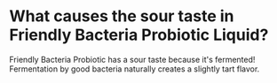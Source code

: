 # What causes the sour taste in Friendly Bacteria Probiotic Liquid?

Friendly Bacteria Probiotic has a sour taste because it's fermented! Fermentation by good bacteria naturally creates a slightly tart flavor.